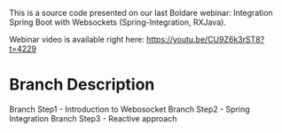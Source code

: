 This is a source code presented on our last Boldare webinar: Integration Spring Boot with Websockets (Spring-Integration, RXJava).

Webinar video is available right here: https://youtu.be/CU9Z6k3rST8?t=4229

# Branch Description
Branch Step1 - Introduction to Webosocket
Branch Step2 - Spring Integration
Branch Step3 - Reactive approach

